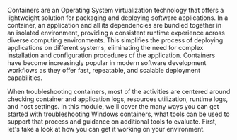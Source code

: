 ﻿Containers are an Operating System virtualization technology that offers a lightweight solution for packaging and deploying software applications. In a container, an application and all its dependencies are bundled together in an isolated environment, providing a consistent runtime experience across diverse computing environments. This simplifies the process of deploying applications on different systems, eliminating the need for complex installation and configuration procedures of the application. Containers have become increasingly popular in modern software development workflows as they offer fast, repeatable, and scalable deployment capabilities.

When troubleshooting containers, most of the activities are centered around checking container and application logs, resources utilization, runtime logs, and host settings. In this module, we'll cover the many ways you can get started with troubleshooting Windows containers, what tools can be used to support that process and guidance on additional tools to evaluate. First, let's take a look at how you can get it working on your environment.
